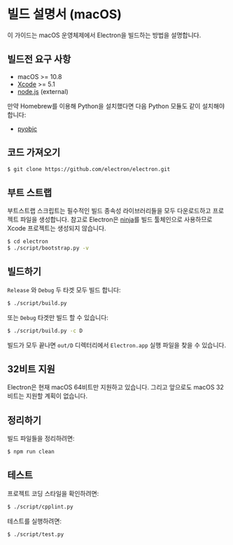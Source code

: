 # 빌드 설명서 (macOS)

이 가이드는 macOS 운영체제에서 Electron을 빌드하는 방법을 설명합니다.

## 빌드전 요구 사항

* macOS >= 10.8
* [Xcode](https://developer.apple.com/technologies/tools/) >= 5.1
* [node.js](http://nodejs.org) (external)

만약 Homebrew를 이용해 Python을 설치했다면 다음 Python 모듈도 같이 설치해야 합니다:

* [pyobjc](https://pythonhosted.org/pyobjc/install.html)

## 코드 가져오기

```bash
$ git clone https://github.com/electron/electron.git
```

## 부트 스트랩

부트스트랩 스크립트는 필수적인 빌드 종속성 라이브러리들을 모두 다운로드하고 프로젝트
파일을 생성합니다. 참고로 Electron은 [ninja](https://ninja-build.org/)를 빌드
툴체인으로 사용하므로 Xcode 프로젝트는 생성되지 않습니다.

```bash
$ cd electron
$ ./script/bootstrap.py -v
```

## 빌드하기

`Release` 와 `Debug` 두 타겟 모두 빌드 합니다:

```bash
$ ./script/build.py
```

또는 `Debug` 타겟만 빌드 할 수 있습니다:

```bash
$ ./script/build.py -c D
```

빌드가 모두 끝나면 `out/D` 디렉터리에서 `Electron.app` 실행 파일을 찾을 수 있습니다.

## 32비트 지원

Electron은 현재 macOS 64비트만 지원하고 있습니다. 그리고 앞으로도 macOS 32비트는
지원할 계획이 없습니다.

## 정리하기

빌드 파일들을 정리하려면:

```bash
$ npm run clean
```

## 테스트

프로젝트 코딩 스타일을 확인하려면:

```bash
$ ./script/cpplint.py
```

테스트를 실행하려면:

```bash
$ ./script/test.py
```
